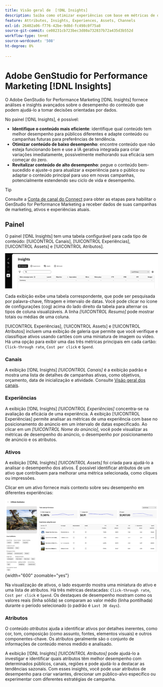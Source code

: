 ```yaml
---
title: Visão geral de  [!DNL Insights]
description: Saiba como otimizar experiências com base em métricas de desempenho de conteúdo em tempo real.
feature: Attributes, Insights, Experiences, Assets, Channels
exl-id: 26402a06-f776-42be-9d8d-fc498c0f75a8
source-git-commit: ce08231cb723bec3d80a732837b72a435d3b552d
workflow-type: tm+mt
source-wordcount: '508'
ht-degree: 0%

---
```


# Adobe GenStudio for Performance Marketing [!DNL Insights]

O Adobe GenStudio for Performance Marketing [!DNL Insights] fornece análises e insights avançados sobre o desempenho do conteúdo que podem ajudá-lo a tomar decisões orientadas por dados.

No painel [!DNL Insights], é possível:

- **Identifique o conteúdo mais eficiente**: identifique qual conteúdo tem melhor desempenho para públicos diferentes e adapte conteúdo ou campanhas futuras para preferências de tendência.
- **Otimizar conteúdo de baixo desempenho**: encontre conteúdo que não esteja funcionando bem e use a IA gerativa integrada para criar variações imediatamente, possivelmente melhorando sua eficácia sem começar do zero.
- **Revitalizar conteúdo de alto desempenho**: pegue o conteúdo bem-sucedido e ajuste-o para atualizar a experiência para o público ou adaptar o conteúdo principal para uso em novas campanhas, potencialmente estendendo seu ciclo de vida e desempenho.

>[!TIP]
>
>Consulte a [Conta de canal do Connect](connect-channel.md) para obter as etapas para habilitar o GenStudio for Performance Marketing a receber dados de suas campanhas de marketing, ativos e experiências atuais.

## Painel

O painel [!DNL Insights] tem uma tabela configurável para cada tipo de conteúdo: [!UICONTROL Canais], [!UICONTROL Experiências], [!UICONTROL Assets] e [!UICONTROL Atributos].

![[!DNL Insights] painel](/help/assets/insights-dashboard.png)

Cada exibição exibe uma tabela correspondente, que pode ser pesquisada por palavra-chave, filtragem e intervalo de datas. Você pode clicar no ícone de configurações (cog) acima do lado direito da tabela para alternar os tipos de coluna visualizáveis. A linha _[!UICONTROL Resumo]_ pode mostrar totais ou médias de uma coluna.

[!UICONTROL Experiências], [!UICONTROL Assets] e [!UICONTROL Atributos] incluem uma exibição de galeria que permite que você verifique e classifique ativos usando cartões com uma miniatura de imagem ou vídeo. Há uma opção para exibir uma das três métricas principais em cada cartão: `Click-through rate`, `Cost per click` e `Spend`.

### Canais

A exibição [!DNL Insights] _[!UICONTROL Canais]_ é a exibição padrão e mostra uma lista de detalhes de campanhas ativas, como objetivos, orçamento, data de inicialização e atividade. Consulte [Visão geral dos canais](channels.md).

### Experiências

A exibição [!DNL Insights] _[!UICONTROL Experiências]_ concentra-se na avaliação da eficácia de uma experiência. A exibição [!UICONTROL Experiências] permite analisar as métricas de uma experiência com base no posicionamento do anúncio em um intervalo de datas especificado. Ao clicar em um _[!UICONTROL Nome do anúncio]_, você pode visualizar as métricas de desempenho do anúncio, o desempenho por posicionamento de anúncio e os atributos.

### Ativos

A exibição [!DNL Insights] _[!UICONTROL Assets]_ foi criada para ajudá-lo a analisar o desempenho dos ativos. É possível identificar atributos de um ativo que contribuem para melhorar uma métrica selecionada, como cliques ou impressões.

Clicar em um ativo fornece mais contexto sobre seu desempenho em diferentes experiências:

![Detalhes do ativo](/help/assets/insights-asset-details.png){width="600" zoomable="yes"}

Na visualização de ativos, o lado esquerdo mostra uma miniatura do ativo e uma lista de atributos. Há três métricas destacadas: `Click-through rate`, `Cost per click` e `Spend`. Os destaques de desempenho mostram como os valores reais (linha sólida) se comparam ao valor médio (linha pontilhada) durante o período selecionado (o padrão é `Last 30 days`).

### Atributos

O conteúdo _atributos_ ajuda a identificar ativos por detalhes inerentes, como cor, tom, composição (como assunto, fontes, elementos visuais) e outros componentes-chave. Os atributos geralmente são o conjunto de informações de conteúdo menos medido e analisado.

A exibição [!DNL Insights] _[!UICONTROL Atributos]_ pode ajudá-lo a investigar e identificar quais atributos têm melhor desempenho com determinados públicos, canais, regiões e pode ajudá-lo a destacar as tendências sazonais. Com esses insights, você pode usar atributos de desempenho para criar variantes, direcionar um público-alvo específico ou experimentar com diferentes estratégias de campanha.
